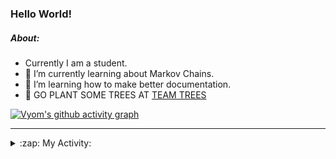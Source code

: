 ### Hello World!

##### About:
- Currently I am a student.
- 🌱 I’m currently learning about Markov Chains.
- 🌱 I’m learning how to make better documentation.
- 🌱 GO PLANT SOME TREES AT [TEAM TREES](https://teamtrees.org/)

[![Vyom's github activity graph](https://activity-graph.herokuapp.com/graph?username=Vyvy-vi)](https://github.com/ashutosh00710/github-readme-activity-graph)

---
<details>
  <summary>:zap: My Activity:</summary>
  
<!--START_SECTION:waka-->
![Code Time](http://img.shields.io/badge/Code%20Time-824%20hrs%2058%20mins-blue)

**I'm a Night 🦉** 

```text
🌞 Morning    67 commits     ██░░░░░░░░░░░░░░░░░░░░░░░   8.57% 
🌆 Daytime    190 commits    ██████░░░░░░░░░░░░░░░░░░░   24.3% 
🌃 Evening    265 commits    ████████░░░░░░░░░░░░░░░░░   33.89% 
🌙 Night      260 commits    ████████░░░░░░░░░░░░░░░░░   33.25%

```
📅 **I'm Most Productive on Sunday** 

```text
Monday       74 commits     ██░░░░░░░░░░░░░░░░░░░░░░░   9.46% 
Tuesday      126 commits    ████░░░░░░░░░░░░░░░░░░░░░   16.11% 
Wednesday    120 commits    ███░░░░░░░░░░░░░░░░░░░░░░   15.35% 
Thursday     103 commits    ███░░░░░░░░░░░░░░░░░░░░░░   13.17% 
Friday       106 commits    ███░░░░░░░░░░░░░░░░░░░░░░   13.55% 
Saturday     92 commits     ███░░░░░░░░░░░░░░░░░░░░░░   11.76% 
Sunday       161 commits    █████░░░░░░░░░░░░░░░░░░░░   20.59%

```


📊 **This Week I Spent My Time On** 

```text
🔥 Editors: 
VS Code                  12 hrs 15 mins      █████████████████████░░░░   85.65% 
Vim                      2 hrs 3 mins        ███░░░░░░░░░░░░░░░░░░░░░░   14.35%

🐱‍💻 Projects: 
praise                   8 hrs 38 mins       ███████████████░░░░░░░░░░   60.41% 
developer-rubric-discord-3 hrs 48 mins       ██████░░░░░░░░░░░░░░░░░░░   26.63% 
phishing-check-bot       33 mins             █░░░░░░░░░░░░░░░░░░░░░░░░   3.86% 
discord-bot              31 mins             █░░░░░░░░░░░░░░░░░░░░░░░░   3.68% 
Unknown Project          28 mins             ░░░░░░░░░░░░░░░░░░░░░░░░░   3.35%

```


 Last Updated on 15/06/2022 16:05:15 UTC
<!--END_SECTION:waka-->
</details>

